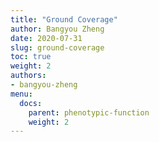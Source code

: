 ```yaml
---
title: "Ground Coverage"
author: Bangyou Zheng
date: 2020-07-31
slug: ground-coverage
toc: true
weight: 2
authors:
- bangyou-zheng
menu:
  docs:
    parent: phenotypic-function
    weight: 2
---
```


